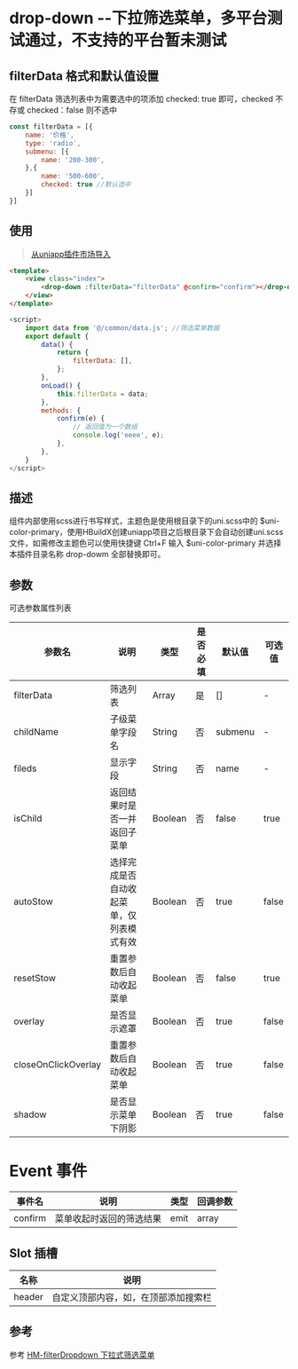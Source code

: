 drop-down --下拉筛选菜单，多平台测试通过，不支持的平台暂未测试
===========

## filterData 格式和默认值设置
在 filterData 筛选列表中为需要选中的项添加 checked: true 即可，checked 不存或 checked：false 则不选中
```js
const filterData = [{
	name: '价格',
	type: 'radio',
	submenu: [{
		name: '200-300',
	},{
		name: '500-600',
		checked: true //默认选中
	}]
}]
```

## 使用

>[从uniapp插件市场导入](https://ext.dcloud.net.cn/plugin?name=drop-down)

```html
<template>
	<view class="index">
		<drop-down :filterData="filterData" @confirm="confirm"></drop-down>
	</view>
</template>
```

```js
<script>
	import data from '@/common/data.js'; //筛选菜单数据
	export default {
		data() {
			return {
				filterData: [],
			};
		},
		onLoad() {
			this.filterData = data;
		},
		methods: {
			confirm(e) {
				// 返回值为一个数组
				console.log('eeee', e);
			},
		},
	}
</script>
```

## 描述
组件内部使用scss进行书写样式，主题色是使用根目录下的uni.scss中的 $uni-color-primary，使用HBuildX创建uniapp项目之后根目录下会自动创建uni.scss文件，如需修改主题色可以使用快捷键 Ctrl+F 输入 $uni-color-primary 并选择 本插件目录名称 drop-dowm 全部替换即可。

## 参数
可选参数属性列表

|参数名|说明|类型|是否必填|默认值|可选值|
|----|----|----|----|----|----|
|filterData|筛选列表|Array|是|[]|-|
|childName|子级菜单字段名|String|否|submenu|-|
|fileds|显示字段|String|否|name|-|
|isChild|返回结果时是否一并返回子菜单|Boolean|否|false|true|
|autoStow|选择完成是否自动收起菜单，仅列表模式有效|Boolean|否|true|false|
|resetStow|重置参数后自动收起菜单|Boolean|否|false|true|
|overlay|是否显示遮罩|Boolean|否|true|false|
|closeOnClickOverlay|重置参数后自动收起菜单|Boolean|否|true|false|
|shadow|是否显示菜单下阴影|Boolean|否|true|false|


# Event 事件
|事件名	|说明						|类型	|回调参数	|
|----	|----						|----	|----		|
|confirm|菜单收起时返回的筛选结果	|emit	|array		|
## Slot 插槽

|名称	|说明									|
|----	|----									|
|header	|自定义顶部内容，如，在顶部添加搜索栏	|


## 参考

参考 [HM-filterDropdown 下拉式筛选菜单](https://ext.dcloud.net.cn/plugin?id=1078) 
